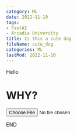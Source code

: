 ```yaml
---
category: ML
date: 2022-11-10
tags:
- FastAI
- Arcadia University
title: Is this a cute dog
fileName: cute_dog
categories: ML
lastMod: 2022-11-10
---
```

Hello
# WHY?
<input id="photo" type="file">
<div id="results"></div>
<script>
  async function loaded(reader) {
    const response = await fetch('https://hf.space/embed/jph00/pets/+/api/predict/', {
      method: "POST", body: JSON.stringify({ "data": [reader.result] }),
      headers: { "Content-Type": "application/json" }
    });
    const json = await response.json();
    const label = json['data'][0]['confidences'][0]['label'];
    results.innerHTML = `<br/><img src="${reader.result}" width="300"> <p>${label}</p>`
  }
  function read() {
    const reader = new FileReader();
    reader.addEventListener('load', () => loaded(reader))
    reader.readAsDataURL(photo.files[0]);
  }
  photo.addEventListener('input', read);
</script>

END
